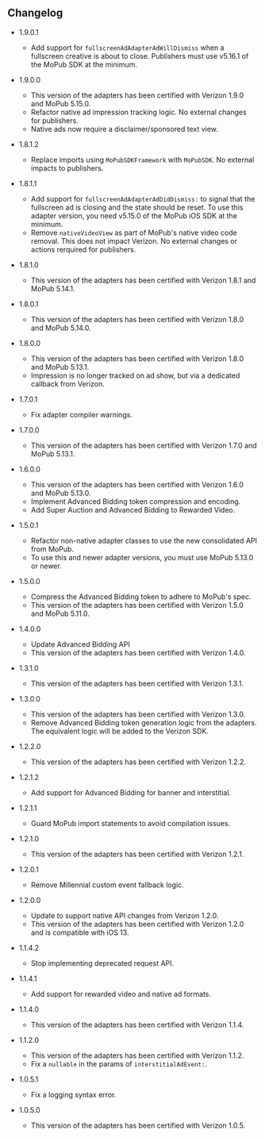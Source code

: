 ## Changelog
* 1.9.0.1
    * Add support for `fullscreenAdAdapterAdWillDismiss` when a fullscreen creative is about to close. Publishers must use v5.16.1 of the MoPub SDK at the minimum.

* 1.9.0.0
    * This version of the adapters has been certified with Verizon 1.9.0 and MoPub 5.15.0.
    * Refactor native ad impression tracking logic. No external changes for publishers.
    * Native ads now require a disclaimer/sponsored text view.

* 1.8.1.2
    * Replace imports using `MoPubSDKFramework` with `MoPubSDK`. No external impacts to publishers.

* 1.8.1.1
    * Add support for `fullscreenAdAdapterAdDidDismiss:` to signal that the fullscreen ad is closing and the state should be reset. To use this adapter version, you need v5.15.0 of the MoPub iOS SDK at the minimum.
    * Remove `nativeVideoView` as part of MoPub's native video code removal. This does not impact Verizon. No external changes or actions rerquired for publishers. 

* 1.8.1.0
    * This version of the adapters has been certified with Verizon 1.8.1 and MoPub 5.14.1.

* 1.8.0.1
    * This version of the adapters has been certified with Verizon 1.8.0 and MoPub 5.14.0.

* 1.8.0.0
    * This version of the adapters has been certified with Verizon 1.8.0 and MoPub 5.13.1.
    * Impression is no longer tracked on ad show, but via a dedicated callback from Verizon.

* 1.7.0.1
    * Fix adapter compiler warnings.

* 1.7.0.0
    * This version of the adapters has been certified with Verizon 1.7.0 and MoPub 5.13.1.

* 1.6.0.0
    * This version of the adapters has been certified with Verizon 1.6.0 and MoPub 5.13.0.
    * Implement Advanced Bidding token compression and encoding.
    * Add Super Auction and Advanced Bidding to Rewarded Video. 

* 1.5.0.1
    * Refactor non-native adapter classes to use the new consolidated API from MoPub.
    * To use this and newer adapter versions, you must use MoPub 5.13.0 or newer.

* 1.5.0.0
    * Compress the Advanced Bidding token to adhere to MoPub's spec.
    * This version of the adapters has been certified with Verizon 1.5.0 and MoPub 5.11.0.

* 1.4.0.0
    * Update Advanced Bidding API
    * This version of the adapters has been certified with Verizon 1.4.0.
    
* 1.3.1.0
   * This version of the adapters has been certified with Verizon 1.3.1.
   
* 1.3.0.0
   * This version of the adapters has been certified with Verizon 1.3.0.
   * Remove Advanced Bidding token generation logic from the adapters. The equivalent logic will be added to the Verizon SDK.
   
 * 1.2.2.0
    * This version of the adapters has been certified with Verizon 1.2.2.

 * 1.2.1.2
    * Add support for Advanced Bidding for banner and interstitial.

 * 1.2.1.1
    * Guard MoPub import statements to avoid compilation issues.

 * 1.2.1.0
    * This version of the adapters has been certified with Verizon 1.2.1.

 * 1.2.0.1
    * Remove Millennial custom event fallback logic.

 * 1.2.0.0
    * Update to support native API changes from Verizon 1.2.0.
    * This version of the adapters has been certified with Verizon 1.2.0 and is compatible with iOS 13.

 * 1.1.4.2
    * Stop implementing deprecated request API.

 * 1.1.4.1
    * Add support for rewarded video and native ad formats.
    
 * 1.1.4.0
    * This version of the adapters has been certified with Verizon 1.1.4.

 * 1.1.2.0
    * This version of the adapters has been certified with Verizon 1.1.2.
    * Fix a `nullable` in the params of `interstitialAdEvent:`.

 * 1.0.5.1
    * Fix a logging syntax error.

 * 1.0.5.0
    * This version of the adapters has been certified with Verizon 1.0.5.
